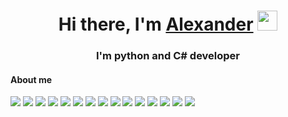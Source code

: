<h1 align="center">Hi there, I'm <a href="https://github.com/AlexGorSvami" target="_blank">Alexander</a> 
<img src="https://github.com/blackcater/blackcater/raw/main/images/Hi.gif" height="32"/></h1>
<h3 align="center"> I'm  python and C# developer</h3>
<h4> About me </h4>
<div id="badges">
     <img src = "https://img.shields.io/badge/postgres-%23316192.svg?style=for-the-badge&logo=postgresql&logoColor=white">
     <img src = "https://img.shields.io/badge/.NET-5C2D91?style=for-the-badge&logo=.net&logoColor=white">
     <img src =  "https://img.shields.io/badge/django-%23092E20.svg?style=for-the-badge&logo=django&logoColor=white">
     <img src =  "https://img.shields.io/badge/pycharm-143?style=for-the-badge&logo=pycharm&logoColor=black&color=black&labelColor=green">
     <img src = "https://img.shields.io/badge/VIM-%2311AB00.svg?style=for-the-badge&logo=vim&logoColor=white">
     <img src = "https://img.shields.io/badge/Visual%20Studio%20Code-0078d7.svg?style=for-the-badge&logo=visual-studio-code&logoColor=white">
     <img src = "https://img.shields.io/badge/Visual%20Studio-5C2D91.svg?style=for-the-badge&logo=visual-studio&logoColor=white">
     <img src = "https://img.shields.io/badge/html5-%23E34F26.svg?style=for-the-badge&logo=html5&logoColor=white">
     <img src = "https://img.shields.io/badge/python-3670A0?style=for-the-badge&logo=python&logoColor=ffdd54">
     <img src = "https://img.shields.io/badge/Linux-FCC624?style=for-the-badge&logo=linux&logoColor=black">
     <img src = "https://img.shields.io/badge/Windows-0078D6?style=for-the-badge&logo=windows&logoColor=white">
     <img src = "https://img.shields.io/badge/Postman-FF6C37?style=for-the-badge&logo=postman&logoColor=white">
     <img src = "https://img.shields.io/badge/Discord-%235865F2.svg?style=for-the-badge&logo=discord&logoColor=white">
     <img src = "https://img.shields.io/badge/Telegram-2CA5E0?style=for-the-badge&logo=telegram&logoColor=white">
    <img src = "https://img.shields.io/badge/github-%23121011.svg?style=for-the-badge&logo=github&logoColor=white">
</div>





